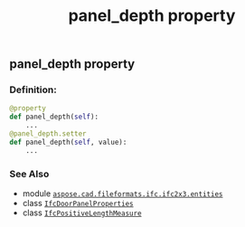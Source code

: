 ﻿---
title: panel_depth property
second_title: Aspose.CAD for Python via .NET API References
description: 
type: docs
weight: 100
url: /python-net/aspose.cad.fileformats.ifc.ifc2x3.entities/ifcdoorpanelproperties/panel_depth/
is_root: false
---

## panel_depth property

### Definition:
```python
@property
def panel_depth(self):
    ...
@panel_depth.setter
def panel_depth(self, value):
    ...
```

### See Also
* module [`aspose.cad.fileformats.ifc.ifc2x3.entities`](../../)
* class [`IfcDoorPanelProperties`](/cad/python-net/aspose.cad.fileformats.ifc.ifc2x3.entities/ifcdoorpanelproperties)
* class [`IfcPositiveLengthMeasure`](/cad/python-net/aspose.cad.fileformats.ifc.ifc2x3.types/ifcpositivelengthmeasure)
